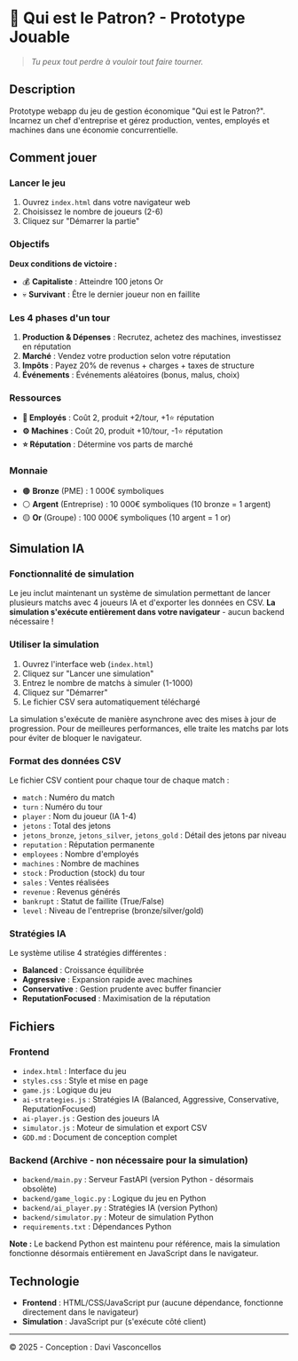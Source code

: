 # 🎯 Qui est le Patron? - Prototype Jouable

> *Tu peux tout perdre à vouloir tout faire tourner.*

## Description

Prototype webapp du jeu de gestion économique "Qui est le Patron?". Incarnez un chef d'entreprise et gérez production, ventes, employés et machines dans une économie concurrentielle.

## Comment jouer

### Lancer le jeu

1. Ouvrez `index.html` dans votre navigateur web
2. Choisissez le nombre de joueurs (2-6)
3. Cliquez sur "Démarrer la partie"

### Objectifs

**Deux conditions de victoire :**
- 💰 **Capitaliste** : Atteindre 100 jetons Or
- 💀 **Survivant** : Être le dernier joueur non en faillite

### Les 4 phases d'un tour

1. **Production & Dépenses** : Recrutez, achetez des machines, investissez en réputation
2. **Marché** : Vendez votre production selon votre réputation
3. **Impôts** : Payez 20% de revenus + charges + taxes de structure
4. **Événements** : Événements aléatoires (bonus, malus, choix)

### Ressources

- **👷 Employés** : Coût 2, produit +2/tour, +1⭐ réputation
- **⚙️ Machines** : Coût 20, produit +10/tour, -1⭐ réputation
- **⭐ Réputation** : Détermine vos parts de marché

### Monnaie

- 🟤 **Bronze** (PME) : 1 000€ symboliques
- ⚪ **Argent** (Entreprise) : 10 000€ symboliques (10 bronze = 1 argent)
- 🟡 **Or** (Groupe) : 100 000€ symboliques (10 argent = 1 or)

## Simulation IA

### Fonctionnalité de simulation

Le jeu inclut maintenant un système de simulation permettant de lancer plusieurs matchs avec 4 joueurs IA et d'exporter les données en CSV. **La simulation s'exécute entièrement dans votre navigateur** - aucun backend nécessaire !

### Utiliser la simulation

1. Ouvrez l'interface web (`index.html`)
2. Cliquez sur "Lancer une simulation"
3. Entrez le nombre de matchs à simuler (1-1000)
4. Cliquez sur "Démarrer"
5. Le fichier CSV sera automatiquement téléchargé

La simulation s'exécute de manière asynchrone avec des mises à jour de progression. Pour de meilleures performances, elle traite les matchs par lots pour éviter de bloquer le navigateur.

### Format des données CSV

Le fichier CSV contient pour chaque tour de chaque match :
- `match` : Numéro du match
- `turn` : Numéro du tour
- `player` : Nom du joueur (IA 1-4)
- `jetons` : Total des jetons
- `jetons_bronze`, `jetons_silver`, `jetons_gold` : Détail des jetons par niveau
- `reputation` : Réputation permanente
- `employees` : Nombre d'employés
- `machines` : Nombre de machines
- `stock` : Production (stock) du tour
- `sales` : Ventes réalisées
- `revenue` : Revenus générés
- `bankrupt` : Statut de faillite (True/False)
- `level` : Niveau de l'entreprise (bronze/silver/gold)

### Stratégies IA

Le système utilise 4 stratégies différentes :
- **Balanced** : Croissance équilibrée
- **Aggressive** : Expansion rapide avec machines
- **Conservative** : Gestion prudente avec buffer financier
- **ReputationFocused** : Maximisation de la réputation

## Fichiers

### Frontend
- `index.html` : Interface du jeu
- `styles.css` : Style et mise en page
- `game.js` : Logique du jeu
- `ai-strategies.js` : Stratégies IA (Balanced, Aggressive, Conservative, ReputationFocused)
- `ai-player.js` : Gestion des joueurs IA
- `simulator.js` : Moteur de simulation et export CSV
- `GDD.md` : Document de conception complet

### Backend (Archive - non nécessaire pour la simulation)
- `backend/main.py` : Serveur FastAPI (version Python - désormais obsolète)
- `backend/game_logic.py` : Logique du jeu en Python
- `backend/ai_player.py` : Stratégies IA (version Python)
- `backend/simulator.py` : Moteur de simulation Python
- `requirements.txt` : Dépendances Python

**Note :** Le backend Python est maintenu pour référence, mais la simulation fonctionne désormais entièrement en JavaScript dans le navigateur.

## Technologie

- **Frontend** : HTML/CSS/JavaScript pur (aucune dépendance, fonctionne directement dans le navigateur)
- **Simulation** : JavaScript pur (s'exécute côté client)

---

© 2025 - Conception : Davi Vasconcellos